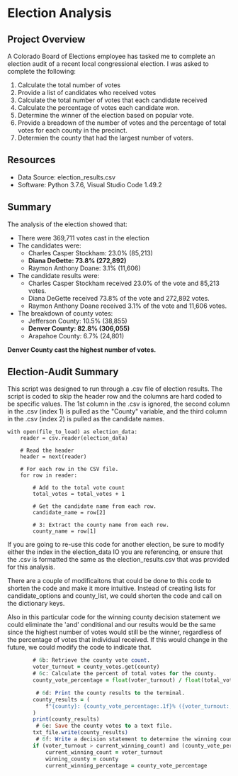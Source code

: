 # Election Analysis

## Project Overview
A Colorado Board of Elections employee has tasked me to complete an election audit of a recent local congressional election.
I was asked to complete the following:
1. Calculate the total number of votes
2. Provide a list of candidates who received votes
3. Calculate the total number of votes that each candidate received
4. Calculate the percentage of votes each candidate won.
5. Determine the winner of the election based on popular vote.
6. Provide a breadown of the number of votes and the percentage of total votes for each county in the precinct.
7. Determien the county that had the largest number of voters.

## Resources

- Data Source: election_results.csv
- Software: Python 3.7.6, Visual Studio Code 1.49.2

## Summary
The analysis of the election showed that:
- There were 369,711 votes cast in the election
- The candidates were: 
    - Charles Casper Stockham: 23.0% (85,213)
    - **Diana DeGette: 73.8% (272,892)**
    - Raymon Anthony Doane: 3.1% (11,606)
- The candidate results were:
    - Charles Casper Stockham received 23.0% of the vote and 85,213 votes.
    - Diana DeGette received 73.8% of the vote and 272,892 votes.
    - Raymon Anthony Doane received 3.1% of the vote and 11,606 votes.
- The breakdown of county votes:
    - Jefferson County: 10.5% (38,855)
    - **Denver County: 82.8% (306,055)**
    - Arapahoe County: 6.7% (24,801)
    
 **Denver County cast the highest number of votes.**
 
## Election-Audit Summary
This script was designed to run through a .csv file of election results. The script is coded to skip the header row and the columns are hard coded to be specific values. The 1st column in the .csv is ignored, the second column in the .csv (index 1) is pulled as the "County" variable, and the third column in the .csv (index 2) is pulled as the candidate names.

```# Read the csv and convert it into a list of dictionaries
with open(file_to_load) as election_data:
    reader = csv.reader(election_data)

    # Read the header
    header = next(reader)

    # For each row in the CSV file.
    for row in reader:

        # Add to the total vote count
        total_votes = total_votes + 1

        # Get the candidate name from each row.
        candidate_name = row[2]

        # 3: Extract the county name from each row.
        county_name = row[1]
 ```
If you are going to re-use this code for another election, be sure to modify either the index in the election_data IO you are referencing, or ensure that the .csv is formatted the same as the election_results.csv that was provided for this analysis.

There are a couple of modificaitons that could be done to this code to shorten the code and make it more intuitive. Instead of creating lists for candidate_options and county_list, we could shorten the code and call on the dictionary keys. 

Also in this particular code for the winning county decision statement we could eliminate the 'and' conditional and our results would be the same since the highest number of votes would still be the winner, regardless of the percentage of votes that individual received. If this would change in the future, we could modify the code to indicate that.
```for county in county_votes:
        # 6b: Retrieve the county vote count.
        voter_turnout = county_votes.get(county)
        # 6c: Calculate the percent of total votes for the county.
        county_vote_percentage = float(voter_turnout) / float(total_votes) * 100

         # 6d: Print the county results to the terminal.
        county_results = (
            f"{county}: {county_vote_percentage:.1f}% ({voter_turnout:,})\n"
        ) 
        print(county_results)
         # 6e: Save the county votes to a text file.
        txt_file.write(county_results)
         # 6f: Write a decision statement to determine the winning county and get its vote count.
        if (voter_turnout > current_winning_count) and (county_vote_percentage > current_winning_percentage):
            current_winning_count = voter_turnout
            winning_county = county
            current_winning_percentage = county_vote_percentage
```
